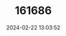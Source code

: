 ---
title: "161686"
category: "Rostroraja texana"
draft: false
date: 2024-02-22 13:03:52
languages:
  English: ["Roundel Skate"]
---